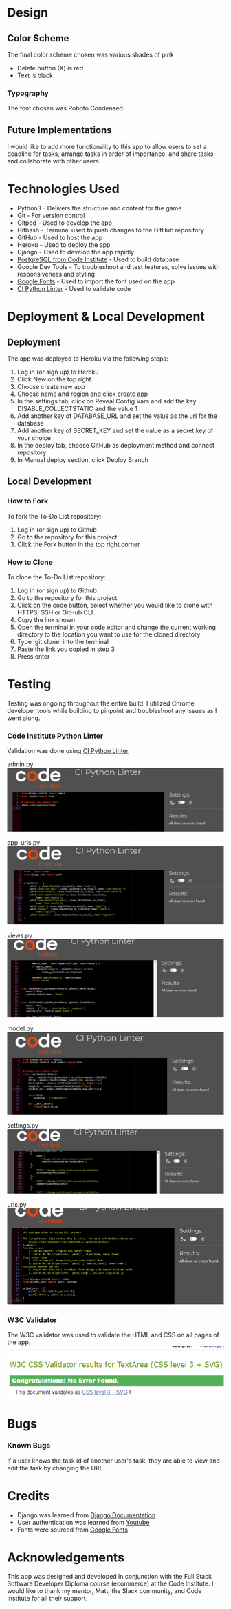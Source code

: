 
# Design
## Color Scheme
The final color scheme chosen was various shades of pink
* Delete button (X) is red
* Text is black

### Typography 
The font chosen was Roboto Condensed.

## Future Implementations
 I would like to add more functionality to this app to allow users to set a deadline for tasks, arrange tasks in order of importance, and share tasks and collaborate with other users.

# Technologies Used
* Python3 - Delivers the structure and content for the game
* Git - For version control
* Gitpod - Used to develop the app
* Gitbash - Terminal used to push changes to the GitHub repository
* GitHub - Used to host the app
* Heroku - Used to deploy the app
* Django - Used to develop the app rapidly
* [PostgreSQL from Code Institute](https://dbs.ci-dbs.net/) - Used to build database
* Google Dev Tools - To troubleshoot and test features, solve issues with responsiveness and styling
* [Google Fonts](https://fonts.google.com/) - Used to import the font used on the app
* [CI Python Linter](https://pep8ci.herokuapp.com/) - Used to validate code

# Deployment & Local Development
## Deployment
The app was deployed to Heroku via the following steps:
1. Log in (or sign up) to Heroku
2. Click New on the top right
3. Choose create new app
4.  Choose name and region and click create app
5.  In the settings tab, click on Reveal Config Vars and add the key DISABLE_COLLECTSTATIC and the value 1
6. Add another key of DATABASE_URL and set the value as the url for the database
7. Add another key of SECRET_KEY and set the value as a secret key of your choice
8.   In the deploy tab, choose GitHub as deployment method and connect repository
9. In Manual deploy section, click Deploy Branch

## Local Development
### How to Fork
To fork the To-Do List repository:
1. Log in (or sign up) to Github
2. Go to the repository for this project
3. Click the Fork button in the top right corner

### How to Clone
To clone the To-Do List repository:
1. Log in (or sign up) to Github
2. Go to the repository for this project
3. Click on the code button, select whether you would like to clone with HTTPS, SSH or GitHub CLI
4. Copy the link shown
5. Open the terminal in your code editor and change the current working directory to the location you want to use for the cloned directory
6. Type 'git clone' into the terminal 
7.  Paste the link you copied in step 3
8. Press enter

# Testing
Testing was ongoing throughout the entire build. I utilized Chrome developer tools while building to pinpoint and troubleshoot any issues as I went along.

### Code Institute Python Linter
Validation was done using [CI Python Linter](https://pep8ci.herokuapp.com/) 

admin.py
![admin](assets/images/admin.png)

app-urls.py
![app-url](assets/images/app-url.png)

views.py
![view](assets/images/app-view.png)

model.py
![model](assets/images/models.png)

settings.py
![settings](assets/images/setting.png)

urls.py
![urls](assets/images/urls.png)

### W3C Validator
The W3C validator was used to validate the HTML and CSS on all pages of the app. 
![W3C Validator](assets/images/Screenshot%202024-07-24%20070712.png)

# Bugs
### Known Bugs
If a user knows the task id of another user's task, they are able to view and edit the task by changing the URL.

# Credits
* Django was learned from [Django Documentation](https://docs.djangoproject.com/en/5.0/)
* User authentication was learned from [Youtube](https://youtu.be/CTrVDi3tt8o?si=lLjQ6_be5Kg-AFyg)
* Fonts were sourced from [Google Fonts](https://fonts.google.com/)

# Acknowledgements
This app was designed and developed in conjunction with the Full Stack Software Developer Diploma course (ecommerce) at the Code Institute. I would like to thank my mentor, Matt, the Slack community, and Code Institute for all their support.